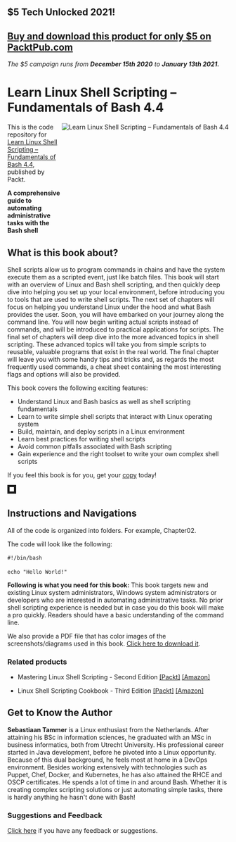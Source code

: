 ## $5 Tech Unlocked 2021!
[Buy and download this product for only $5 on PacktPub.com](https://www.packtpub.com/)
-----
*The $5 campaign         runs from __December 15th 2020__ to __January 13th 2021.__*

# Learn Linux Shell Scripting – Fundamentals of Bash 4.4

<a href="https://www.packtpub.com/networking-and-servers/learn-linux-shell-scripting-–-fundamentals-bash-44?utm_source=github&utm_medium=repository&utm_campaign=9781788995597 "><img src="https://d255esdrn735hr.cloudfront.net/sites/default/files/imagecache/ppv4_main_book_cover/B10117_cover.png" alt="Learn Linux Shell Scripting – Fundamentals of Bash 4.4" height="256px" align="right"></a>

This is the code repository for [Learn Linux Shell Scripting – Fundamentals of Bash 4.4](https://www.packtpub.com/networking-and-servers/learn-linux-shell-scripting-–-fundamentals-bash-44?utm_source=github&utm_medium=repository&utm_campaign=9781788995597), published by Packt.

**A comprehensive guide to automating administrative tasks with the Bash shell**

## What is this book about?
Shell scripts allow us to program commands in chains and have the system execute them as a scripted event, just like batch files. This book will start with an overview of Linux and Bash shell scripting, and then quickly deep dive into helping you set up your local environment, before introducing you to tools that are used to write shell scripts. The next set of chapters will focus on helping you understand Linux under the hood and what Bash provides the user. Soon, you will have embarked on your journey along the command line. You will now begin writing actual scripts instead of commands, and will be introduced to practical applications for scripts. The final set of chapters will deep dive into the more advanced topics in shell scripting. These advanced topics will take you from simple scripts to reusable, valuable programs that exist in the real world. The final chapter will leave you with some handy tips and tricks and, as regards the most frequently used commands, a cheat sheet containing the most interesting flags and options will also be provided.

This book covers the following exciting features:
* Understand Linux and Bash basics as well as shell scripting fundamentals 
* Learn to write simple shell scripts that interact with Linux operating system 
* Build, maintain, and deploy scripts in a Linux environment 
* Learn best practices for writing shell scripts 
* Avoid common pitfalls associated with Bash scripting 
* Gain experience and the right toolset to write your own complex shell scripts 

If you feel this book is for you, get your [copy](https://www.amazon.com/dp/1788995597) today!

<a href="https://www.packtpub.com/?utm_source=github&utm_medium=banner&utm_campaign=GitHubBanner"><img src="https://raw.githubusercontent.com/PacktPublishing/GitHub/master/GitHub.png" 
alt="https://www.packtpub.com/" border="5" /></a>

## Instructions and Navigations
All of the code is organized into folders. For example, Chapter02.

The code will look like the following:
```
#!/bin/bash

echo "Hello World!"
```

**Following is what you need for this book:**
This book targets new and existing Linux system administrators, Windows system administrators or developers who are interested in automating administrative tasks. No prior shell scripting experience is needed but in case you do this book will make a pro quickly. Readers should have a basic understanding of the command line.

We also provide a PDF file that has color images of the screenshots/diagrams used in this book. [Click here to download it](https://www.packtpub.com/sites/default/files/downloads/9781788995597_ColorImages.pdf).

### Related products
* Mastering Linux Shell Scripting - Second Edition [[Packt]](https://www.packtpub.com/virtualization-and-cloud/mastering-linux-shell-scripting-second-edition?utm_source=github&utm_medium=repository&utm_campaign=9781788990554) [[Amazon]](https://www.amazon.com/dp/1788990552)

* Linux Shell Scripting Cookbook - Third Edition [[Packt]](https://www.packtpub.com/networking-and-servers/linux-shell-scripting-cookbook-third-edition?utm_source=github&utm_medium=repository&utm_campaign=9781785881985) [[Amazon]](https://www.amazon.com/dp/1785881981)

## Get to Know the Author
**Sebastiaan Tammer**
is a Linux enthusiast from the Netherlands. After attaining his BSc in information sciences, he graduated with an MSc in business informatics, both from Utrecht University. His professional career started in Java development, before he pivoted into a Linux opportunity. Because of this dual background, he feels most at home in a DevOps environment.
Besides working extensively with technologies such as Puppet, Chef, Docker, and Kubernetes, he has also attained the RHCE and OSCP certificates. He spends a lot of time in and around Bash. Whether it is creating complex scripting solutions or just automating simple tasks, there is hardly anything he hasn't done with Bash!

### Suggestions and Feedback
[Click here](https://docs.google.com/forms/d/e/1FAIpQLSdy7dATC6QmEL81FIUuymZ0Wy9vH1jHkvpY57OiMeKGqib_Ow/viewform) if you have any feedback or suggestions.



